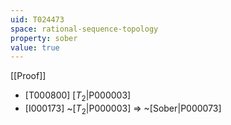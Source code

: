 ```yaml
---
uid: T024473
space: rational-sequence-topology
property: sober
value: true
---
```

[[Proof]]

* [T000800] [$T_2$|P000003]
* [I000173] ~[$T_2$|P000003] => ~[Sober|P000073]

